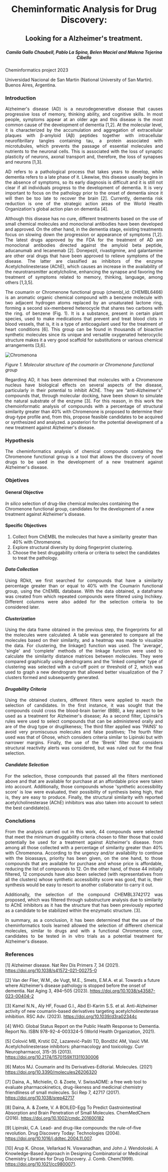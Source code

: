 <center> <h1>Cheminformatic Analysis for Drug Discovery:</h1> </center>
 
<center> <h2>Looking for a Alzheimer's treatment.</h2> </center>

<center> <h3></h3> </center>

<center> <h5>Camila Gallo Chaubell, Pablo La Spina, Belen Maciel and Malena Tejerina Cibello</h5> </center>


<p>Cheminformatics project 2023
<p>Universidad Nacional de San Martin (National University of San Martin). Buenos Aires, Argentina.

<h3>Introduction</h3>

<p align="justify"> Alzheimer's disease (AD) is a neurodegenerative disease that causes progressive loss of memory, thinking ability, and cognitive skills. In most people, symptoms appear at an older age and this disease is the most common cause of the development of dementia [1,2]. At the molecular level, it is characterized by the accumulation and aggregation of extracellular plaques with β-amyloid (Aβ) peptides together with intracellular neurofibrillary tangles containing tau, a protein associated with microtubules, which prevents the passage of essential molecules and nutrients to the neuronal cells. This is associated with the loss of synaptic plasticity of neurons, axonal transport and, therefore, the loss of synapses and neurons [1,3].
<p align="justify"> AD refers to a pathological process that takes years to develop, while dementia refers to a late phase of it. Likewise, this disease usually begins in the absence of symptoms, so its early diagnosis is difficult and it is still not clear if all individuals progress to the development of dementia. It is very important to focus on the pathology prior to the onset of dementia since it will then be too late to recover the brain [2]. Currently, dementia risk reduction is one of the strategic action areas of the World Health Organization's global action plan on dementia [4].
<p align="justify"> Although this disease has no cure, different treatments based on the use of small chemical molecules and monoclonal antibodies have been developed and approved. On the other hand, in the dementia stage, existing treatments focus on slowing down the progression or appearance of symptoms [1,2]. The latest drugs approved by the FDA for the treatment of AD are monoclonal antibodies directed against the amyloid beta peptide, aducanumab and lecanemab [2]. Donepezil, rivastigmine, and galantamine are other oral drugs that have been approved to relieve symptoms of the disease. The latter are classified as inhibitors of the enzyme Acetylcholinesterase (AChE), which causes an increase in the availability of the neurotransmitter acetylcholine, enhancing the synapse and favoring the treatment of symptoms related to memory, thinking, language, among others [1,3,5].
<p align="justify"> The coumarin or Chromenone functional group (chembl_id: CHEMBL6466) is an aromatic organic chemical compound with a benzene molecule with two adjacent hydrogen atoms replaced by an unsaturated lactone ring, forming a second six-membered heterocycle that shares two carbons with the ring. of benzene (Fig. 1). It is a substance, present in certain plant species, used to make medications that prevent and treat blood clots in blood vessels, that is, it is a type of anticoagulant used for the treatment of heart conditions [6]. This group can be found in thousands of bioactive synthetic molecules since its unique and versatile oxygenated heterocyclic structure makes it a very good scaffold for substitutions or various chemical arrangements [3,6].

![Chromenona](https://github.com/camilachaubell/DrugDiscovery-Chromenone/blob/main/images/chromenone_functional_group.png?raw=true)

*Figure 1. Molecular structure of the coumarin or Chromenone functional group*

<p align="justify"> Regarding AD, it has been determined that molecules with a Chromenone nucleus have biological effects on several aspects of the disease, particularly in their potential to inhibit AChE. They are “anti-Alzheimer's” compounds that, through molecular docking, have been shown to simulate the natural substrate of the enzyme [3]. For this reason, in this work the chemoinformatic analysis of compounds with a percentage of structural similarity greater than 40% with Chromenone is proposed to determine their drug-type profile and, from this, propose feasible candidates to be acquired or synthesized and analyzed. a posteriori for the potential development of a new treatment against Alzheimer's disease.

<h3>Hypothesis</h3>
<p align="justify"> The cheminformatics analysis of chemical compounds containing the Chromenone functional group is a tool that allows the discovery of novel drugs to be used in the development of a new treatment against Alzheimer's disease.

<h3>Objetives</h3>
<h4>General Objective</h4>
<i>In silico</i> selection of drug-like chemical molecules containing the Chromenone functional group, candidates for the development of a new treatment against Alzheimer's disease.
<h4>Specific Objectives</h4>

1.   Collect from ChEMBL the molecules that have a similarity greater than 40% with Chromenone.
2.   Explore structural diversity by doing fingerprint clustering.
3.   Choose the best druggability criteria or criteria to select the candidates to treat the pathology.

<h4><i>Data Collection</i></h4>

<p align="justify"> Using RDkit, we first searched for compounds that have a similarity percentage greater than or equal to 40% with the Coumarin functional group, using the ChEMBL database. With the data obtained, a dataframe was created from which repeated compounds were filtered using Inchikey. Different columns were also added for the selection criteria to be considered later.

<h4><i>Clusterization</i></h4>

<p align="justify"> Using the data frame obtained in the previous step, the fingerprints for all the molecules were calculated. A table was generated to compare all the molecules based on their similarity, and a heatmap was made to visualize the data. For clustering, the linkage() function was used. The 'average', 'single' and 'complete' methods of the linkage function were used to calculate the similarity distance matrices between molecules. They were compared graphically using dendrograms and the 'linked complete' type of clustering was selected with a cut-off point or threshold of 2, which was used to graph a new dendrogram that allowed better visualization of the 7 clusters formed and subsequently generated.

<h4><i>Drugability Criteria</i></h4>

<p align="justify"> Using the obtained clusters, different filters were applied to reach the selection of candidates. In the first instance, it was sought that the compounds could cross the blood-brain barrier (BBB), a key aspect to be used as a treatment for Alzheimer's disease; As a second filter, Lipinski's rules were used to select compounds that can be administered orally and are of the drug type or druglikeness; The third filter applied was 'PAINS' to avoid very promiscuous molecules and false positives; The fourth filter used was that of Ghose, which considers criteria similar to Lipinski but with narrower margins. Finally, the use of the 'Brenk' filter that considers structural reactivity alerts was considered, but was ruled out for the final selection.

<h4><i>Candidate Selection</i></h4>

<p align="justify"> For the selection, those compounds that passed all the filters mentioned above and that are available for purchase at an affordable price were taken into account.
Additionally, those compounds whose 'synthetic accessibility score' is low were evaluated, their possibility of synthesis being high, that is, they are easy to produce. Finally, the structural similarity with reported acetylcholinesterase (AChE) inhibitors was also taken into account to select the best candidate(s).

<h3>Conclutions </h3>
<p align="justify">From the analysis carried out in this work, 44 compounds were selected that meet the minimum druggability criteria chosen to filter those that could potentially be used for a treatment against Alzheimer's disease. from among all those collected with a percentage of similarity greater than 40% with Chromenona. According to the urgency and/or availability to continue with the bioassays, priority has been given, on the one hand, to those compounds that are available for purchase and whose price is affordable, reducing the list of compounds to 12. On the other hand, of those 44 initially filtered, 12 compounds have also been selected (with representatives from all the clusters) whose synthetic accessibility score was good, that is, their synthesis would be easy to resort to another collaborator to carry it out.

<p align="justify">Additionally, the selection of the compound CHEMBL3742172 was proposed, which was filtered through substructure analysis due to similarity to AChE inhibitors as it has the structure that has been previously reported as a candidate to be stabilized within the enzymatic structure. [3].

<p align="justify">In summary, as a conclusion, it has been determined that the use of the cheminformatics tools learned allowed the selection of different chemical molecules, similar to drugs and with a functional Chromenone core, candidates to be tested in in vitro trials as a potential treatment for Alzheimer's disease.

<h3>References</h3>

[1] Alzheimer disease. Nat Rev Dis Primers 7, 34 (2021). https://doi.org/10.1038/s41572-021-00275-0

[2] Van der Flier, W.M., de Vugt, M.E., Smets, E.M.A. et al. Towards a future where Alzheimer’s disease pathology is stopped before the onset of dementia. Nat Aging 3, 494–505 (2023). https://doi.org/10.1038/s43587-023-00404-2

[3] Kamel N.N., Aly HF, Fouad G.I., Abd El-Karim S.S. et al. Anti-Alzheimer activity of new coumarin-based derivatives targeting acetylcholinesterase inhibition. RSC Adv. (2023). https://doi.org/10.1039/d3ra02344c  

[4] WHO. Global Status Report on the Public Health Response to Dementia. Report No. ISBN 978-92-4-003324-5 (World Health Organization, 2021).

[5] Colović MB, Krstić DZ, Lazarević-Pašti TD, Bondžić AM, Vasić VM. Acetylcholinesterase inhibitors: pharmacology and toxicology. Curr Neuropharmacol, 315-35 (2013). https://doi.org/10.2174/1570159X11311030006

[6] Matos MJ. Coumarin and Its Derivatives-Editorial. Molecules. (2021) https://doi.org/10.3390/molecules26206320

[7] Daina, A., Michielin, O. & Zoete, V. SwissADME: a free web tool to evaluate pharmacokinetics, drug-likeness and medicinal chemistry friendliness of small molecules. Sci Rep 7, 42717 (2017). https://doi.org/10.1038/srep42717

[8] Daina, A. & Zoete, V. A BOILED-Egg To Predict Gastrointestinal Absorption and Brain Penetration of Small Molecules. ChemMedChem (2016).  https://doi.org/10.1002/cmdc.201600182

[9] Lipinski, C.A. Lead- and drug-like compounds: the rule-of-five revolution. Drug Discovery Today: Technologies (2004). https://doi.org/10.1016/j.ddtec.2004.11.007.

[10] Arup K. Ghose, Vellarkad N. Viswanadhan, and John J. Wendoloski. A Knowledge-Based Approach in Designing Combinatorial or Medicinal Chemistry Libraries for Drug Discovery. J. Comb. Chem(1999). https://doi.org/10.1021/cc9800071.